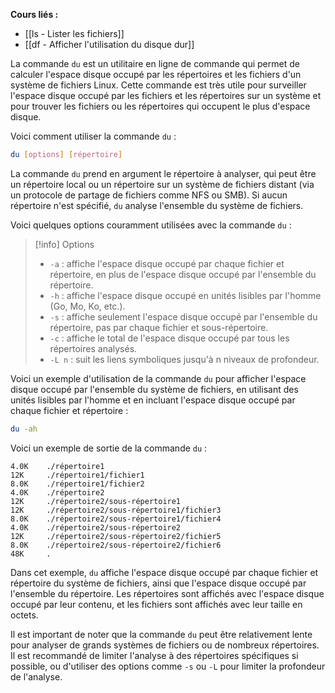 **Cours liés :**
- [[ls - Lister les fichiers]]
- [[df - Afficher l'utilisation du disque dur]]

La commande `du` est un utilitaire en ligne de commande qui permet de calculer l'espace disque occupé par les répertoires et les fichiers d'un système de fichiers Linux. Cette commande est très utile pour surveiller l'espace disque occupé par les fichiers et les répertoires sur un système et pour trouver les fichiers ou les répertoires qui occupent le plus d'espace disque.

Voici comment utiliser la commande `du` :

```bash
du [options] [répertoire]
```

La commande `du` prend en argument le répertoire à analyser, qui peut être un répertoire local ou un répertoire sur un système de fichiers distant (via un protocole de partage de fichiers comme NFS ou SMB). Si aucun répertoire n'est spécifié, `du` analyse l'ensemble du système de fichiers.

Voici quelques options couramment utilisées avec la commande `du` :

> [!info] Options
> -   `-a` : affiche l'espace disque occupé par chaque fichier et répertoire, en plus de l'espace disque occupé par l'ensemble du répertoire.
> -   `-h` : affiche l'espace disque occupé en unités lisibles par l'homme (Go, Mo, Ko, etc.).
> -   `-s` : affiche seulement l'espace disque occupé par l'ensemble du répertoire, pas par chaque fichier et sous-répertoire.
> -   `-c` : affiche le total de l'espace disque occupé par tous les répertoires analysés.
> -   `-L n` : suit les liens symboliques jusqu'à n niveaux de profondeur.

Voici un exemple d'utilisation de la commande `du` pour afficher l'espace disque occupé par l'ensemble du système de fichiers, en utilisant des unités lisibles par l'homme et en incluant l'espace disque occupé par chaque fichier et répertoire :

```bash
du -ah
```

Voici un exemple de sortie de la commande `du` :

```
4.0K    ./répertoire1
12K     ./répertoire1/fichier1
8.0K    ./répertoire1/fichier2
4.0K    ./répertoire2
12K     ./répertoire2/sous-répertoire1
12K     ./répertoire2/sous-répertoire1/fichier3
8.0K    ./répertoire2/sous-répertoire1/fichier4
4.0K    ./répertoire2/sous-répertoire2
12K     ./répertoire2/sous-répertoire2/fichier5
8.0K    ./répertoire2/sous-répertoire2/fichier6
48K     .
```

Dans cet exemple, `du` affiche l'espace disque occupé par chaque fichier et répertoire du système de fichiers, ainsi que l'espace disque occupé par l'ensemble du répertoire. Les répertoires sont affichés avec l'espace disque occupé par leur contenu, et les fichiers sont affichés avec leur taille en octets.

Il est important de noter que la commande `du` peut être relativement lente pour analyser de grands systèmes de fichiers ou de nombreux répertoires. Il est recommandé de limiter l'analyse à des répertoires spécifiques si possible, ou d'utiliser des options comme `-s` ou `-L` pour limiter la profondeur de l'analyse.